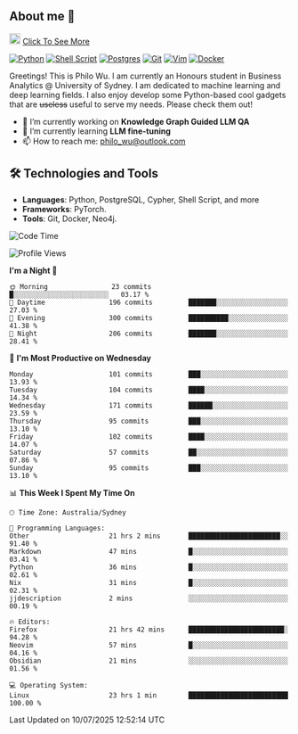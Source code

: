 ## About me 🤗

<a href="#"><img src="https://media.giphy.com/media/hvRJCLFzcasrR4ia7z/giphy.gif" width="20px" height="20px"></a> [Click To See More](https://codeboyphilo.github.io)

[![Python](https://img.shields.io/badge/python-3670A0?style=for-the-badge&logo=python&logoColor=ffdd54)](#)
[![Shell Script](https://img.shields.io/badge/shell_script-%23121011.svg?style=for-the-badge&logo=gnu-bash&logoColor=white)](#)
[![Postgres](https://img.shields.io/badge/postgres-%23316192.svg?style=for-the-badge&logo=postgresql&logoColor=white)](#)
[![Git](https://img.shields.io/badge/git-%23F05033.svg?style=for-the-badge&logo=git&logoColor=white)](#)
[![Vim](https://img.shields.io/badge/VIM-%2311AB00.svg?style=for-the-badge&logo=vim&logoColor=white)](#)
[![Docker](https://img.shields.io/badge/docker-%230db7ed.svg?style=for-the-badge&logo=docker&logoColor=white)](#)

Greetings! This is Philo Wu. I am currently an Honours student in Business Analytics \@ University of Sydney. I am dedicated to machine learning and deep learning fields. I also enjoy develop some Python-based cool gadgets that are ~~useless~~ useful to serve my needs. Please check them out!

- 🔭 I’m currently working on **Knowledge Graph Guided LLM QA**
- 🌱 I’m currently learning **LLM fine-tuning**
- 📫 How to reach me: philo_wu@outlook.com

## 🛠 Technologies and Tools
- **Languages**: Python, PostgreSQL, Cypher, Shell Script, and more
- **Frameworks**: PyTorch.
- **Tools**: Git, Docker, Neo4j.

<!--START_SECTION:waka-->
![Code Time](http://img.shields.io/badge/Code%20Time-868%20hrs%2034%20mins-blue)

![Profile Views](http://img.shields.io/badge/Profile%20Views-1-blue)

**I'm a Night 🦉** 

```text
🌞 Morning                23 commits          █░░░░░░░░░░░░░░░░░░░░░░░░   03.17 % 
🌆 Daytime                196 commits         ███████░░░░░░░░░░░░░░░░░░   27.03 % 
🌃 Evening                300 commits         ██████████░░░░░░░░░░░░░░░   41.38 % 
🌙 Night                  206 commits         ███████░░░░░░░░░░░░░░░░░░   28.41 % 
```
📅 **I'm Most Productive on Wednesday** 

```text
Monday                   101 commits         ███░░░░░░░░░░░░░░░░░░░░░░   13.93 % 
Tuesday                  104 commits         ████░░░░░░░░░░░░░░░░░░░░░   14.34 % 
Wednesday                171 commits         ██████░░░░░░░░░░░░░░░░░░░   23.59 % 
Thursday                 95 commits          ███░░░░░░░░░░░░░░░░░░░░░░   13.10 % 
Friday                   102 commits         ████░░░░░░░░░░░░░░░░░░░░░   14.07 % 
Saturday                 57 commits          ██░░░░░░░░░░░░░░░░░░░░░░░   07.86 % 
Sunday                   95 commits          ███░░░░░░░░░░░░░░░░░░░░░░   13.10 % 
```


📊 **This Week I Spent My Time On** 

```text
🕑︎ Time Zone: Australia/Sydney

💬 Programming Languages: 
Other                    21 hrs 2 mins       ███████████████████████░░   91.40 % 
Markdown                 47 mins             █░░░░░░░░░░░░░░░░░░░░░░░░   03.41 % 
Python                   36 mins             █░░░░░░░░░░░░░░░░░░░░░░░░   02.61 % 
Nix                      31 mins             █░░░░░░░░░░░░░░░░░░░░░░░░   02.31 % 
jjdescription            2 mins              ░░░░░░░░░░░░░░░░░░░░░░░░░   00.19 % 

🔥 Editors: 
Firefox                  21 hrs 42 mins      ████████████████████████░   94.28 % 
Neovim                   57 mins             █░░░░░░░░░░░░░░░░░░░░░░░░   04.16 % 
Obsidian                 21 mins             ░░░░░░░░░░░░░░░░░░░░░░░░░   01.56 % 

💻 Operating System: 
Linux                    23 hrs 1 min        █████████████████████████   100.00 % 
```


 Last Updated on 10/07/2025 12:52:14 UTC
<!--END_SECTION:waka-->
